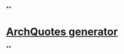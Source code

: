 **

# [ArchQuotes generator](https://alejandrocaputo.github.io/ArchiQuotes-Generator/index.html)

**
